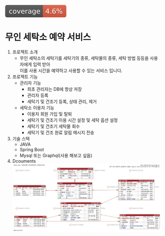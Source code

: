 ![test coverage](.github/badges/jacoco.svg)
# 무인 세탁소 예약 서비스
1. 프로젝트 소개
    + 무인 세탁소의 세탁기를 세탁기의 종류, 세탁물의 종류, 세탁 방법 등등을 사용자에게 입력 받아<br>
   이를 사용 시간을 예약하고 사용할 수 있는 서비스 입니다.
2. 프로젝트 기능
    + 관리자 기능
      + 최초 관리자는 DB에 항상 저장 
      + 관리자 등록
      + 세탁기 및 건조기 등록, 상태 관리, 제거
    + 세탁소 이용자 기능
      + 이용자 회원 가입 및 탈퇴
      + 세탁기 및 건조기 이용 시간 설정 및 세탁 옵션 설정
      + 세탁기 및 건조기 세탁물 회수
      + 세탁기 및 건조 완료 알림 메시지 전송
3. 기술 스택
    + JAVA
    + Spring Boot
    + Mysql 또는 Graphql(사용 해보고 싶음)
4. Dcouments
     ![Alt text](./Files/ERD/rundry.png)